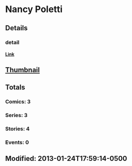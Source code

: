 # Nancy  Poletti 
## Details
### detail
#### [Link](http://marvel.com/comics/creators/7842/nancy_poletti?utm_campaign=apiRef&utm_source=225578a89fc76f3d20fbffda5d17a88d)
## [Thumbnail](http://i.annihil.us/u/prod/marvel/i/mg/4/a0/4bb5cea2eabd5.jpg)
## Totals
### Comics: 3
### Series: 3
### Stories: 4
### Events: 0
## Modified: 2013-01-24T17:59:14-0500